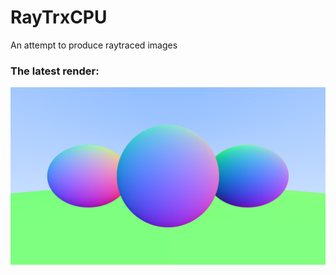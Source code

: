 # RayTrxCPU
An attempt to produce raytraced images 

### The latest render:

![the 3ballsNormals.ppm image](/3ballsNormals.jpg)
